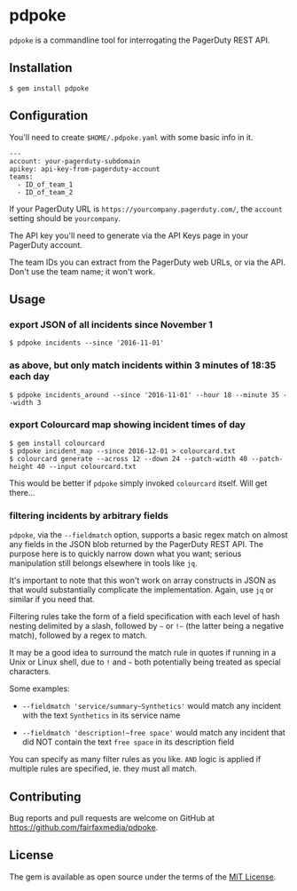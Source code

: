 # pdpoke

`pdpoke` is a commandline tool for interrogating the PagerDuty REST API.

## Installation

    $ gem install pdpoke

## Configuration

You'll need to create `$HOME/.pdpoke.yaml` with some basic info in it.

    ---
    account: your-pagerduty-subdomain
    apikey: api-key-from-pagerduty-account
    teams:
      - ID_of_team_1
      - ID_of_team_2

If your PagerDuty URL is `https://yourcompany.pagerduty.com/`, the
`account` setting should be `yourcompany`.

The API key you'll need to generate via the API Keys page in your
PagerDuty account.

The team IDs you can extract from the PagerDuty web URLs, or via the
API.  Don't use the team name; it won't work.

## Usage

### export JSON of all incidents since November 1

    $ pdpoke incidents --since '2016-11-01'

### as above, but only match incidents within 3 minutes of 18:35 each day

    $ pdpoke incidents_around --since '2016-11-01' --hour 18 --minute 35 --width 3

### export Colourcard map showing incident times of day

    $ gem install colourcard
    $ pdpoke incident_map --since 2016-12-01 > colourcard.txt
    $ colourcard generate --across 12 --down 24 --patch-width 40 --patch-height 40 --input colourcard.txt

This would be better if `pdpoke` simply invoked `colourcard` itself.
Will get there...

### filtering incidents by arbitrary fields

`pdpoke`, via the `--fieldmatch` option, supports a basic regex match on
almost any fields in the JSON blob returned by the PagerDuty REST API.
The purpose here is to quickly narrow down what you want; serious
manipulation still belongs elsewhere in tools like `jq`.

It's important to note that this won't work on array constructs in JSON
as that would substantially complicate the implementation. Again, use
`jq` or similar if you need that.

Filtering rules take the form of a field specification with each level
of hash nesting delimited by a slash, followed by `~` or `!~` (the
latter being a negative match), followed by a regex to match.

It may be a good idea to surround the match rule in quotes if running in
a Unix or Linux shell, due to `!` and `~` both potentially being treated
as special characters.

Some examples:

* `--fieldmatch 'service/summary~Synthetics'` would match any incident with
  the text `Synthetics` in its service name

* `--fieldmatch 'description!~free space'` would match any incident that did
  NOT contain the text `free space` in its description field

You can specify as many filter rules as you like. `AND` logic is applied
if multiple rules are specified, ie. they must all match.

## Contributing

Bug reports and pull requests are welcome on GitHub at
https://github.com/fairfaxmedia/pdpoke.


## License

The gem is available as open source under the terms of the [MIT License](http://opensource.org/licenses/MIT).

